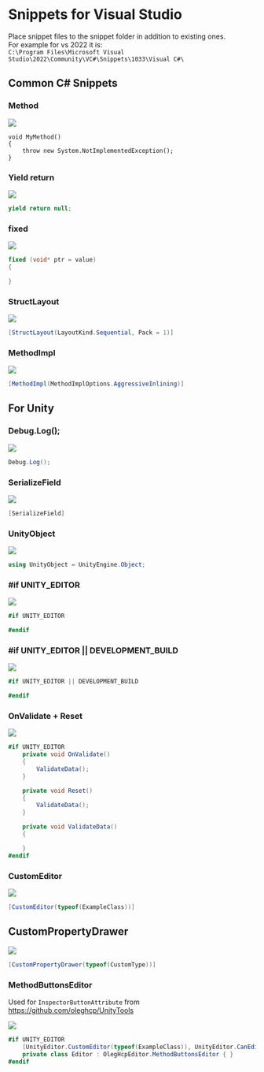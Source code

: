 # Snippets for Visual Studio

Place snippet files to the snippet folder in addition to existing ones.  
For example for vs 2022 it is:  
`C:\Program Files\Microsoft Visual Studio\2022\Community\VC#\Snippets\1033\Visual C#\`

## Common C# Snippets

### Method

![](https://raw.githubusercontent.com/oleghcp/vssnippets/master/_images/mtod.png)

```
void MyMethod()
{
    throw new System.NotImplementedException();
}
```

### Yield return

![](https://raw.githubusercontent.com/oleghcp/vssnippets/master/_images/yr.png)

```csharp
yield return null;
```

### fixed

![](https://raw.githubusercontent.com/oleghcp/vssnippets/master/_images/fixed.png)

```csharp
fixed (void* ptr = value)
{

}
```

### StructLayout

![](https://raw.githubusercontent.com/oleghcp/vssnippets/master/_images/sl.png)

```csharp
[StructLayout(LayoutKind.Sequential, Pack = 1)]
```

### MethodImpl

![](https://raw.githubusercontent.com/oleghcp/vssnippets/master/_images/mi.png)

```csharp
[MethodImpl(MethodImplOptions.AggressiveInlining)]
```

## For Unity

### Debug.Log();

![](https://raw.githubusercontent.com/oleghcp/vssnippets/master/_images/dl.png)

```csharp
Debug.Log();
```

### SerializeField

![](https://raw.githubusercontent.com/oleghcp/vssnippets/master/_images/sf.png)

```csharp
[SerializeField]
```

### UnityObject

![](https://raw.githubusercontent.com/oleghcp/vssnippets/master/_images/uo.png)

```csharp
using UnityObject = UnityEngine.Object;
```

### #if UNITY_EDITOR

![](https://raw.githubusercontent.com/oleghcp/vssnippets/master/_images/ifue.png)

```csharp
#if UNITY_EDITOR

#endif
```

### #if UNITY_EDITOR || DEVELOPMENT_BUILD

![](https://raw.githubusercontent.com/oleghcp/vssnippets/master/_images/ifdb.png)

```csharp
#if UNITY_EDITOR || DEVELOPMENT_BUILD

#endif
```

### OnValidate + Reset

![](https://raw.githubusercontent.com/oleghcp/vssnippets/master/_images/vld.png)

```csharp
#if UNITY_EDITOR
    private void OnValidate()
    {
        ValidateData();
    }

    private void Reset()
    {
        ValidateData();
    }

    private void ValidateData()
    {

    }
#endif
```

### CustomEditor

![](https://raw.githubusercontent.com/oleghcp/vssnippets/master/_images/ce.png)

```csharp
[CustomEditor(typeof(ExampleClass))]
```

##  CustomPropertyDrawer

![](https://raw.githubusercontent.com/oleghcp/vssnippets/master/_images/cpd.png)

```csharp
[CustomPropertyDrawer(typeof(CustomType))]
```

### MethodButtonsEditor

Used for `InspectorButtonAttribute` from https://github.com/oleghcp/UnityTools

![](https://raw.githubusercontent.com/oleghcp/vssnippets/master/_images/be.png)

```csharp
#if UNITY_EDITOR
    [UnityEditor.CustomEditor(typeof(ExampleClass)), UnityEditor.CanEditMultipleObjects]
    private class Editor : OlegHcpEditor.MethodButtonsEditor { }
#endif
```
